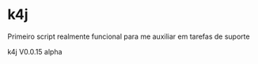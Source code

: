 # k4j
Primeiro script realmente funcional para me auxiliar em tarefas de suporte

k4j V0.0.15 alpha
